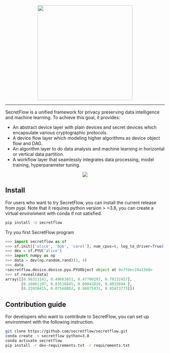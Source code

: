 <div align="center">
    <img src="docs/_static/logo.png" width="300">
</div>

---

SecretFlow is a unified framework for privacy preserving data intelligence and machine learning. To achieve this goal,
it provides:

- An abstract device layer with plain devices and secret devices which encapsulate various cryptographic protocols.
- A device flow layer which modeling higher algorithms as device object flow and DAG.
- An algorithm layer to do data analysis and machine learning in horizontal or vertical data partition.
- A workflow layer that seamlessly integrates data processing, model training, hyperparameter tuning.

<div align="center">
    <img src="docs/_static/secretflow_arch.svg">
</div>

## Install

For users who want to try SecretFlow, you can install the current release
from pypi. Note that it requires python version >
=3.8, you can create a virtual environment with conda if not satisfied.

```sh
pip install -U secretflow
```

Try you first SecretFlow program

```python
>>> import secretflow as sf
>>> sf.init(['alice', 'bob', 'carol'], num_cpus=8, log_to_driver=True)
>>> dev = sf.PYU('alice')
>>> import numpy as np
>>> data = dev(np.random.rand)(3, 4)
>>> data
<secretflow.device.device.pyu.PYUObject object at 0x7fdec24a15b0>
>>> sf.reveal(data)
array([[0.98313141, 0.49663851, 0.47700297, 0.79132457],
       [0.16881197, 0.83516845, 0.09842819, 0.4015694 ],
       [0.33930415, 0.07568802, 0.88075431, 0.45873773]])
```

## Contribution guide

For developers who want to contribute to SecretFlow, you can set up environment with the following instruction.

```sh
git clone https://github.com/secretflow/secretflow.git
conda create -n secretflow python=3.8
conda activate secretflow
pip install -r dev-requirements.txt -r requirements.txt
```
